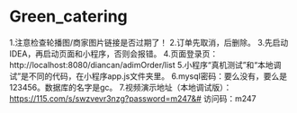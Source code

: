 # Green_catering
1.注意检查轮播图/商家图片链接是否过期了！
2.订单先取消，后删除。
3.先启动IDEA，再启动页面和小程序，否则会报错。
4.页面登录页：http://localhost:8080/diancan/adimOrder/list
5.小程序“真机测试”和“本地调试”是不同的代码，在小程序app.js文件夹里。
6.mysql密码：要么没有，要么是123456。数据库的名字是gc。
7.视频演示地址（本地调试版）：https://115.com/s/swzvevr3nzg?password=m247&#  访问码：m247
